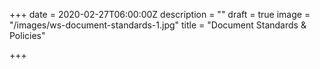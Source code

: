 +++
date = 2020-02-27T06:00:00Z
description = ""
draft = true
image = "/images/ws-document-standards-1.jpg"
title = "Document Standards & Policies"

+++
